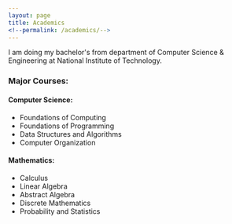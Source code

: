```yaml
---
layout: page
title: Academics
<!--permalink: /academics/-->
---
```


I am doing my bachelor's from department of Computer Science & Engineering at National Institute of Technology.

### Major Courses:

#### Computer Science:
- Foundations of Computing
- Foundations of Programming
- Data Structures and Algorithms
- Computer Organization

#### Mathematics:
- Calculus
- Linear Algebra
- Abstract Algebra
- Discrete Mathematics
- Probability and Statistics